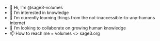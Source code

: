 - 👋 Hi, I’m @sage3-volumes
- 👀 I’m interested in knowledge
- 🌱 I’m currently learning things from the not-inaccessible-to-any-humans internet
- 💞️ I’m looking to collaborate on growing human knowledge
- 📫 How to reach me = volumes <<at>> sage3.org

<!---
sage3-volumes/sage3-volumes is a ✨ special ✨ repository because its `README.md` (this file) appears on your GitHub profile.
You can click the Preview link to take a look at your changes.
--->
